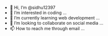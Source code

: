 - 👋 Hi, I’m @sidhu12397
- 👀 I’m interested in coding ...
- 🌱 I’m currently learning web development ...
- 💞️ I’m looking to collaborate on social media ...
- 📫 How to reach me through email ...

<!---
sidhu12397/sidhu12397 is a ✨ special ✨ repository because its `README.md` (this file) appears on your GitHub profile.
You can click the Preview link to take a look at your changes.
--->
